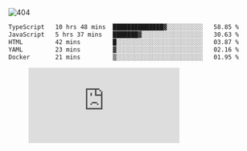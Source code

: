 ![404](https://user-images.githubusercontent.com/378023/89412096-6f759d80-d761-11ea-8c57-84b30ef3f2b1.png)

<!--START_SECTION:waka-->

```txt
TypeScript   10 hrs 48 mins  ██████████████▓░░░░░░░░░░   58.85 %
JavaScript   5 hrs 37 mins   ███████▓░░░░░░░░░░░░░░░░░   30.63 %
HTML         42 mins         █░░░░░░░░░░░░░░░░░░░░░░░░   03.87 %
YAML         23 mins         ▓░░░░░░░░░░░░░░░░░░░░░░░░   02.16 %
Docker       21 mins         ▒░░░░░░░░░░░░░░░░░░░░░░░░   01.95 %
```

<!--END_SECTION:waka-->
<figure><embed src="https://wakatime.com/share/@018b853e-267a-435d-a858-33e2b098b9d7/f3c3aa68-553a-4373-a9f9-2d456f62f780.svg"></embed></figure>
